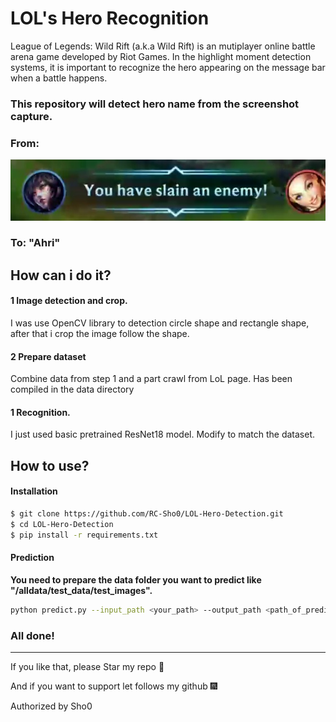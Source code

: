 # LOL's Hero Recognition

League of Legends: Wild Rift (a.k.a Wild Rift) is an mutiplayer online battle arena game developed by Riot Games. In the highlight moment detection systems, it is important to recognize the hero appearing on the message bar when a battle happens.

### This repository will detect hero name from the screenshot capture.

### From:
<img width="525" alt="interface" src="alldata/test_data/test_images/Ahri_278220660753197_round6_Ahri_06-02-2021.mp4_10_2.jpg">

### To: "Ahri"

## How can i do it?

#### 1 Image detection and crop.
I was use OpenCV library to detection circle shape and rectangle shape, after that i crop the image follow the shape.
#### 2 Prepare dataset
Combine data from step 1 and a part crawl from LoL page. Has been compiled in the data directory
#### 1 Recognition.
I just used basic pretrained ResNet18 model. Modify to match the dataset.

## How to use?
#### Installation
```bash
$ git clone https://github.com/RC-Sho0/LOL-Hero-Detection.git
$ cd LOL-Hero-Detection
$ pip install -r requirements.txt
```

#### Prediction
**You need to prepare the data folder you want to predict like "/alldata/test_data/test_images".**

```bash
python predict.py --input_path <your_path> --output_path <path_of_predict>
```


### All done!

----------
If you like that, please Star my repo 🌟

And if you want to support let follows my github 🎆

Authorized by Sho0

